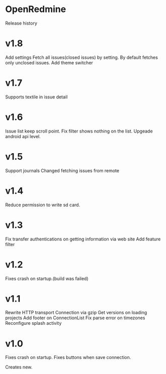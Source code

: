 OpenRedmine
===========
Release history

v1.8
===========
Add settings
Fetch all issues(closed issues) by setting. By default fetches only unclosed issues.
Add theme switcher

v1.7
===========
Supports textile in issue detail

v1.6
===========
Issue list keep scroll point.
Fix filter shows nothing on the list.
Upgeade android api level.

v1.5
===========
Support journals
Changed fetching issues from remote

v1.4
===========
Reduce permission to write sd card.

v1.3
===========
Fix transfer authentications on getting information via web site
Add feature filter

v1.2
===========
Fixes crash on startup.(build was failed)

v1.1
===========
Rewrite HTTP transport
Connection via gzip
Get versions on loading projects
Add footer on ConnectionList
Fix parse error on timezones
Reconfigure splash activity

v1.0
===========
Fixes crash on startup.
Fixes buttons when save connection.

Creates new.